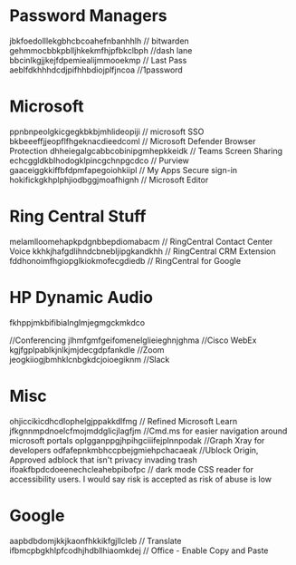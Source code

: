 

# Password Managers
jbkfoedolllekgbhcbcoahefnbanhhlh // bitwarden
gehmmocbbkpblljhkekmfhjpfbkclbph //dash lane
bbcinlkgjjkejfdpemiealijmmooekmp // Last Pass
aeblfdkhhhdcdjpifhhbdiojplfjncoa //1password

# Microsoft
ppnbnpeolgkicgegkbkbjmhlideopiji // microsoft SSO
bkbeeeffjjeopflfhgeknacdieedcoml // Microsoft Defender Browser Protection
dhheiegalgcabbcobinipgmhepkkeidk // Teams Screen Sharing
echcggldkblhodogklpincgchnpgcdco // Purview
gaaceiggkkiffbfdpmfapegoiohkiipl // My Apps Secure sign-in
hokifickgkhplphjiodbggjmoafhignh // Microsoft Editor


# Ring Central Stuff

melamlloomehapkpdgnbbepdiomabacm // RingCentral Contact Center Voice
kkhkjhafgdlihndcbnebljipgkandkhh // RingCentral CRM Extension
fddhonoimfhgiopglkiokmofecgdiedb // RingCentral for Google

 # HP Dynamic Audio
fkhppjmkbifibialnglmjegmgckmkdco

//Conferencing
jlhmfgmfgeifomenelglieieghnjghma //Cisco WebEx
kgjfgplpablkjnlkjmjdecgdpfankdle //Zoom
jeogkiiogjbmhklcnbgkdcjoioegiknm //Slack

# Misc

ohjiccikicdhcdlophelgjppakkdlfmg // Refined Microsoft Learn
jfkgnnmpdnoelcfmojmddglicjlagfjm //Cmd.ms for easier navigation around microsoft portals
oplgganppgjhpihgciiifejplnnpodak //Graph Xray for developers
odfafepnkmbhccpbejgmiehpchacaeak //Ublock Origin, Approved adblock that isn't privacy invading trash
ifoakfbpdcdoeenechcleahebpibofpc // dark mode CSS reader for accessibility users. I would say risk is accepted as risk of abuse is low

 # Google

aapbdbdomjkkjkaonfhkkikfgjllcleb // Translate
ifbmcpbgkhlpfcodhjhdbllhiaomkdej // Office - Enable Copy and Paste
